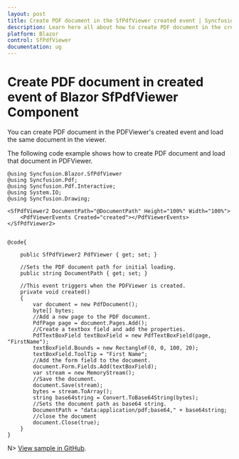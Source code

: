 ```yaml
---
layout: post
title: Create PDF document in the SfPdfViewer created event | Syncfusion
description: Learn here all about how to create PDF document in the created event of Syncfusion Blazor SfPdfViewer component and more.
platform: Blazor
control: SfPdfViewer
documentation: ug
---
```


# Create PDF document in created event of Blazor SfPdfViewer Component

You can create PDF document in the PDFViewer's created event and load the same document in the viewer.

The following code example shows how to create PDF document and load that document in PDFViewer.

```cshtml
@using Syncfusion.Blazor.SfPdfViewer
@using Syncfusion.Pdf;
@using Syncfusion.Pdf.Interactive;
@using System.IO;
@using Syncfusion.Drawing;

<SfPdfViewer2 DocumentPath="@DocumentPath" Height="100%" Width="100%">
    <PdfViewerEvents Created="created"></PdfViewerEvents>
</SfPdfViewer2>


@code{

    public SfPdfViewer2 PdfViewer { get; set; }

    //Sets the PDF document path for initial loading.
    public string DocumentPath { get; set; }

    //This event triggers when the PDFViewer is created.
    private void created()
    {
        var document = new PdfDocument();
        byte[] bytes;
        //Add a new page to the PDF document.
        PdfPage page = document.Pages.Add();
        //Create a textbox field and add the properties.
        PdfTextBoxField textBoxField = new PdfTextBoxField(page, "FirstName");
        textBoxField.Bounds = new RectangleF(0, 0, 100, 20);
        textBoxField.ToolTip = "First Name";
        //Add the form field to the document.
        document.Form.Fields.Add(textBoxField);
        var stream = new MemoryStream();
        //Save the document.
        document.Save(stream);
        bytes = stream.ToArray();
        string base64string = Convert.ToBase64String(bytes);
        //Sets the document path as base64 string.
        DocumentPath = "data:application/pdf;base64," + base64string;
        //close the document
        document.Close(true);
    }
}
```

N> [View sample in GitHub]().
